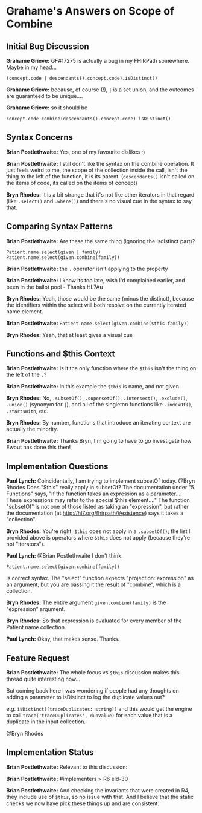 # Grahame's Answers on Scope of Combine

## Initial Bug Discussion

**Grahame Grieve:** GF#17275 is actually a bug in my FHIRPath somewhere. Maybe in my head... 

```fhirpath
(concept.code | descendants().concept.code).isDistinct()
```

**Grahame Grieve:** because, of course (!), `|` is a set union, and the outcomes are guaranteed to be unique....

**Grahame Grieve:** so it should be 

```fhirpath
concept.code.combine(descendants().concept.code).isDistinct()
```

## Syntax Concerns

**Brian Postlethwaite:** Yes, one of my favourite dislikes ;)

**Brian Postlethwaite:** I still don't like the syntax on the combine operation. It just feels weird to me, the scope of the collection inside the call, isn't the thing to the left of the function, it is its parent. (`descendants()` isn't called on the items of code, its called on the items of concept)

**Bryn Rhodes:** It is a bit strange that it's not like other iterators in that regard (like `.select()` and `.where()`) and there's no visual cue in the syntax to say that.

## Comparing Syntax Patterns

**Brian Postlethwaite:** Are these the same thing (ignoring the isdistinct part)?

```fhirpath
Patient.name.select(given | family)
Patient.name.select(given.combine(family))
```

**Brian Postlethwaite:** the `.` operator isn't applying to the property

**Brian Postlethwaite:** I know its too late, wish I'd complained earlier, and been in the ballot pool - Thanks HL7Au

**Bryn Rhodes:** Yeah, those would be the same (minus the distinct), because the identifiers within the select will both resolve on the currently iterated name element.

**Brian Postlethwaite:** `Patient.name.select(given.combine($this.family))`

**Bryn Rhodes:** Yeah, that at least gives a visual cue

## Functions and $this Context

**Brian Postlethwaite:** Is it the only function where the `$this` isn't the thing on the left of the `.`?

**Brian Postlethwaite:** In this example the `$this` is name, and not given

**Bryn Rhodes:** No, `.subsetOf()`, `.supersetOf()`, `.intersect()`, `.exclude()`, `.union()` (synonym for `|`), and all of the singleton functions like `.indexOf()`, `.startsWith`, etc.

**Bryn Rhodes:** By number, functions that introduce an iterating context are actually the minority.

**Brian Postlethwaite:** Thanks Bryn, I'm going to have to go investigate how Ewout has done this then!

## Implementation Questions

**Paul Lynch:** Coincidentally, I am trying to implement subsetOf today. @Bryn Rhodes Does "$this" really apply in subsetOf? The documentation under "5. Functions" says, "If the function takes an expression as a parameter.... These expressions may refer to the special $this element...." The function "subsetOf" is not one of those listed as taking an "expression", but rather the documentation (at http://hl7.org/fhirpath/#existence) says it takes a "collection".

**Bryn Rhodes:** You're right, `$this` does not apply in a `.subsetOf()`; the list I provided above is operators where `$this` does not apply (because they're not "iterators").

**Paul Lynch:** @Brian Postlethwaite I don't think

```fhirpath
Patient.name.select(given.combine(family))
```

is correct syntax. The "select" function expects "projection: expression" as an argument, but you are passing it the result of "combine", which is a collection.

**Bryn Rhodes:** The entire argument `given.combine(family)` is the "expression" argument.

**Bryn Rhodes:** So that expression is evaluated for every member of the Patient.name collection.

**Paul Lynch:** Okay, that makes sense. Thanks.

## Feature Request

**Brian Postlethwaite:** The whole focus vs `$this` discussion makes this thread quite interesting now...

But coming back here I was wondering if people had any thoughts on adding a parameter to isDistinct to log the duplicate values out?

e.g. `isDictinct([traceDuplicates: string])` and this would get the engine to call `trace('traceDuplicates', dupValue)` for each value that is a duplicate in the input collection.

@Bryn Rhodes

## Implementation Status

**Brian Postlethwaite:** Relevant to this discussion:

**Brian Postlethwaite:** #implementers > R6 eld-30

**Brian Postlethwaite:** And checking the invariants that were created in R4, they include use of `$this`, so no issue with that. And I believe that the static checks we now have pick these things up and are consistent.